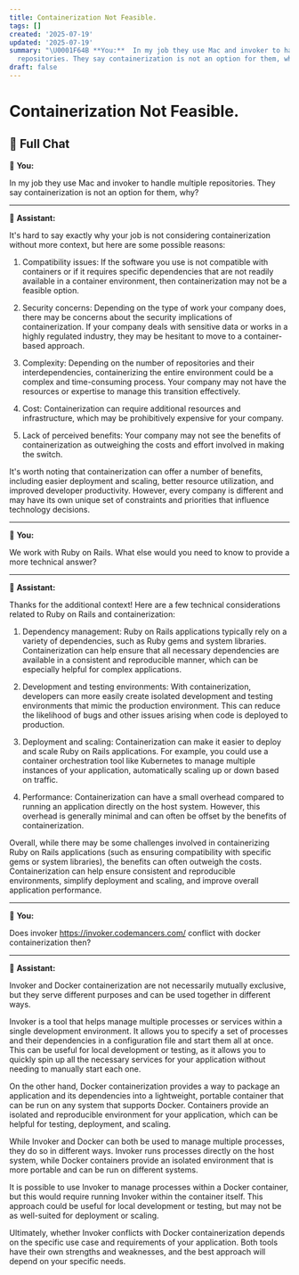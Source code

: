 ```yaml
---
title: Containerization Not Feasible.
tags: []
created: '2025-07-19'
updated: '2025-07-19'
summary: "\U0001F64B **You:**  In my job they use Mac and invoker to handle multiple
  repositories. They say containerization is not an option for them, why?"
draft: false
---
```


# Containerization Not Feasible.

## 🧠 Full Chat

🙋 **You:**

In my job they use Mac and invoker to handle multiple repositories. They say containerization is not an option for them, why?

---

🤖 **Assistant:**

It's hard to say exactly why your job is not considering containerization without more context, but here are some possible reasons:

1. Compatibility issues: If the software you use is not compatible with containers or if it requires specific dependencies that are not readily available in a container environment, then containerization may not be a feasible option.

2. Security concerns: Depending on the type of work your company does, there may be concerns about the security implications of containerization. If your company deals with sensitive data or works in a highly regulated industry, they may be hesitant to move to a container-based approach.

3. Complexity: Depending on the number of repositories and their interdependencies, containerizing the entire environment could be a complex and time-consuming process. Your company may not have the resources or expertise to manage this transition effectively.

4. Cost: Containerization can require additional resources and infrastructure, which may be prohibitively expensive for your company.

5. Lack of perceived benefits: Your company may not see the benefits of containerization as outweighing the costs and effort involved in making the switch.

It's worth noting that containerization can offer a number of benefits, including easier deployment and scaling, better resource utilization, and improved developer productivity. However, every company is different and may have its own unique set of constraints and priorities that influence technology decisions.

---

🙋 **You:**

We work with Ruby on Rails. What else would you need to know to provide a more technical answer?

---

🤖 **Assistant:**

Thanks for the additional context! Here are a few technical considerations related to Ruby on Rails and containerization:

1. Dependency management: Ruby on Rails applications typically rely on a variety of dependencies, such as Ruby gems and system libraries. Containerization can help ensure that all necessary dependencies are available in a consistent and reproducible manner, which can be especially helpful for complex applications.

2. Development and testing environments: With containerization, developers can more easily create isolated development and testing environments that mimic the production environment. This can reduce the likelihood of bugs and other issues arising when code is deployed to production.

3. Deployment and scaling: Containerization can make it easier to deploy and scale Ruby on Rails applications. For example, you could use a container orchestration tool like Kubernetes to manage multiple instances of your application, automatically scaling up or down based on traffic.

4. Performance: Containerization can have a small overhead compared to running an application directly on the host system. However, this overhead is generally minimal and can often be offset by the benefits of containerization.

Overall, while there may be some challenges involved in containerizing Ruby on Rails applications (such as ensuring compatibility with specific gems or system libraries), the benefits can often outweigh the costs. Containerization can help ensure consistent and reproducible environments, simplify deployment and scaling, and improve overall application performance.

---

🙋 **You:**

Does invoker https://invoker.codemancers.com/ conflict with docker containerization then?

---

🤖 **Assistant:**

Invoker and Docker containerization are not necessarily mutually exclusive, but they serve different purposes and can be used together in different ways.

Invoker is a tool that helps manage multiple processes or services within a single development environment. It allows you to specify a set of processes and their dependencies in a configuration file and start them all at once. This can be useful for local development or testing, as it allows you to quickly spin up all the necessary services for your application without needing to manually start each one.

On the other hand, Docker containerization provides a way to package an application and its dependencies into a lightweight, portable container that can be run on any system that supports Docker. Containers provide an isolated and reproducible environment for your application, which can be helpful for testing, deployment, and scaling.

While Invoker and Docker can both be used to manage multiple processes, they do so in different ways. Invoker runs processes directly on the host system, while Docker containers provide an isolated environment that is more portable and can be run on different systems.

It is possible to use Invoker to manage processes within a Docker container, but this would require running Invoker within the container itself. This approach could be useful for local development or testing, but may not be as well-suited for deployment or scaling.

Ultimately, whether Invoker conflicts with Docker containerization depends on the specific use case and requirements of your application. Both tools have their own strengths and weaknesses, and the best approach will depend on your specific needs.